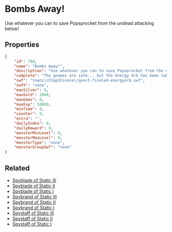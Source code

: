 # Bombs Away!

Use whatever you can to save Popsprocket from the undead attacking below!

## Properties

```json
{
    "id": 788,
    "name": "Bombs Away!",
    "description": "Use whatever you can to save Popsprocket from the undead attacking below!",
    "complete": "The gnomes are safe... but the Energy Orb has been taken!",
    "swf": "towns\/Chap1Finale\/quest-finale4-energyorb.swf",
    "swfX": "none",
    "maxSilver": 0,
    "maxGold": 2000,
    "maxGems": 0,
    "maxExp": 50000,
    "minTime": 0,
    "counter": 0,
    "extra": "",
    "dailyIndex": 0,
    "dailyReward": 0,
    "monsterMinLevel": 0,
    "monsterMaxLevel": 0,
    "monsterType": "none",
    "monsterGroupSwf": "none"
}
```

## Related

- [Spyblade of Static III](../items/5578-spyblade-of-static-iii.md)
- [Spyblade of Static II](../items/5579-spyblade-of-static-ii.md)
- [Spyblade of Static I](../items/5580-spyblade-of-static-i.md)
- [Spybrand of Static III](../items/5581-spybrand-of-static-iii.md)
- [Spybrand of Static II](../items/5582-spybrand-of-static-ii.md)
- [Spybrand of Static I](../items/5583-spybrand-of-static-i.md)
- [Spystaff of Static III](../items/5584-spystaff-of-static-iii.md)
- [Spystaff of Static II](../items/5585-spystaff-of-static-ii.md)
- [Spystaff of Static I](../items/5586-spystaff-of-static-i.md)

